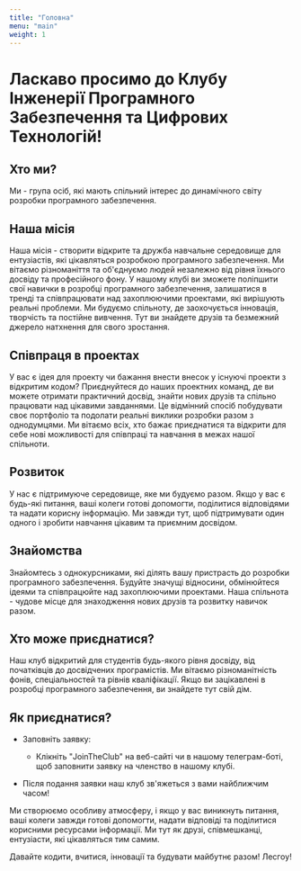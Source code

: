 ```yaml
---
title: "Головна"
menu: "main"
weight: 1
---
```


# Ласкаво просимо до Клубу Інженерії Програмного Забезпечення та Цифрових Технологій!

## Хто ми?

Ми - група осіб, які мають спільний інтерес до динамічного світу розробки програмного забезпечення.

## Наша місія

Наша місія - створити відкрите та дружба навчальне середовище для ентузіастів, які цікавляться розробкою програмного забезпечення. Ми вітаємо різноманіття та об'єднуємо людей незалежно від рівня їхнього досвіду та професійного фону. У нашому клубі ви зможете поліпшити свої навички в розробці програмного забезпечення, залишатися в тренді та співпрацювати над захоплюючими проектами, які вирішують реальні проблеми. Ми будуємо спільноту, де заохочується інновація, творчість та постійне вивчення. Тут ви знайдете друзів та безмежний джерело натхнення для свого зростання.

## Співпраця в проектах

У вас є ідея для проекту чи бажання внести внесок у існуючі проекти з відкритим кодом? Приєднуйтеся до наших проектних команд, де ви можете отримати практичний досвід, знайти нових друзів та спільно працювати над цікавими завданнями. Це відмінний спосіб побудувати своє портфоліо та подолати реальні виклики розробки разом з однодумцями. Ми вітаємо всіх, хто бажає приєднатися та відкрити для себе нові можливості для співпраці та навчання в межах нашої спільноти.

## Розвиток

У нас є підтримуюче середовище, яке ми будуємо разом. Якщо у вас є будь-які питання, ваші колеги готові допомогти, поділитися відповідями та надати корисну інформацію. Ми завжди тут, щоб підтримувати один одного і зробити навчання цікавим та приємним досвідом.

## Знайомства

Знайомтесь з однокурсниками, які ділять вашу пристрасть до розробки програмного забезпечення. Будуйте значущі відносини, обмінюйтеся ідеями та співпрацюйте над захоплюючими проектами. Наша спільнота - чудове місце для знаходження нових друзів та розвитку навичок разом.

## Хто може приєднатися?

Наш клуб відкритий для студентів будь-якого рівня досвіду, від початківців до досвідчених програмістів. Ми вітаємо різноманітність фонів, спеціальностей та рівнів кваліфікації. Якщо ви зацікавлені в розробці програмного забезпечення, ви знайдете тут свій дім.

## Як приєднатися?

- Заповніть заявку:
    - Клікніть "JoinTheClub" на веб-сайті чи в нашому телеграм-боті, щоб заповнити заявку на членство в нашому клубі.

- Після подання заявки наш клуб зв'яжеться з вами найближчим часом!

Ми створюємо особливу атмосферу, і якщо у вас виникнуть питання, ваші колеги завжди готові допомогти, надати відповіді та поділитися корисними ресурсами інформації. Ми тут як друзі, співмешканці, ентузіасти, які цікавляться тим самим.

Давайте кодити, вчитися, інновації та будувати майбутнє разом! Лесгоy!
